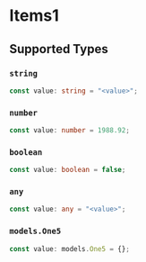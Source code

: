 # Items1


## Supported Types

### `string`

```typescript
const value: string = "<value>";
```

### `number`

```typescript
const value: number = 1988.92;
```

### `boolean`

```typescript
const value: boolean = false;
```

### `any`

```typescript
const value: any = "<value>";
```

### `models.One5`

```typescript
const value: models.One5 = {};
```

